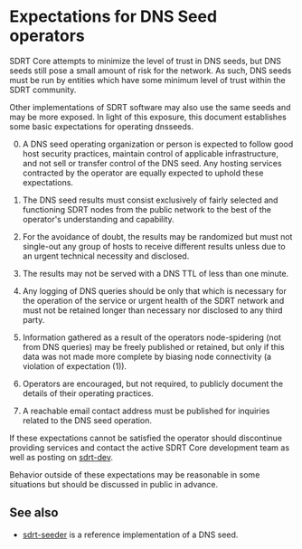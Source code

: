Expectations for DNS Seed operators
====================================

SDRT Core attempts to minimize the level of trust in DNS seeds,
but DNS seeds still pose a small amount of risk for the network.
As such, DNS seeds must be run by entities which have some minimum
level of trust within the SDRT community.

Other implementations of SDRT software may also use the same
seeds and may be more exposed. In light of this exposure, this
document establishes some basic expectations for operating dnsseeds.

0. A DNS seed operating organization or person is expected to follow good
host security practices, maintain control of applicable infrastructure,
and not sell or transfer control of the DNS seed. Any hosting services
contracted by the operator are equally expected to uphold these expectations.

1. The DNS seed results must consist exclusively of fairly selected and
functioning SDRT nodes from the public network to the best of the
operator's understanding and capability.

2. For the avoidance of doubt, the results may be randomized but must not
single-out any group of hosts to receive different results unless due to an
urgent technical necessity and disclosed.

3. The results may not be served with a DNS TTL of less than one minute.

4. Any logging of DNS queries should be only that which is necessary
for the operation of the service or urgent health of the SDRT
network and must not be retained longer than necessary nor disclosed
to any third party.

5. Information gathered as a result of the operators node-spidering
(not from DNS queries) may be freely published or retained, but only
if this data was not made more complete by biasing node connectivity
(a violation of expectation (1)).

6. Operators are encouraged, but not required, to publicly document the
details of their operating practices.

7. A reachable email contact address must be published for inquiries
related to the DNS seed operation.

If these expectations cannot be satisfied the operator should
discontinue providing services and contact the active SDRT
Core development team as well as posting on
[sdrt-dev](https://lists.linuxfoundation.org/mailman/listinfo/sdrt-dev).

Behavior outside of these expectations may be reasonable in some
situations but should be discussed in public in advance.

See also
----------
- [sdrt-seeder](https://github.com/sipa/sdrt-seeder) is a reference implementation of a DNS seed.
